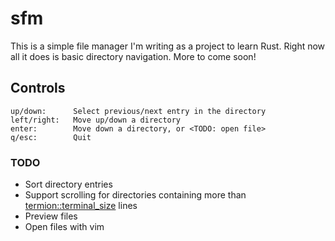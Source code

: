 # sfm
This is a simple file manager I'm writing as a project to learn Rust. Right now all it does is basic directory navigation. More to come soon!

## Controls
```
up/down:      Select previous/next entry in the directory
left/right:   Move up/down a directory
enter:        Move down a directory, or <TODO: open file>
q/esc:        Quit
```

### TODO
- Sort directory entries
- Support scrolling for directories containing more than <termion::terminal_size> lines
- Preview files
- Open files with vim

